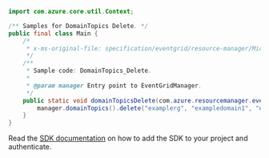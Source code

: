 ```java
import com.azure.core.util.Context;

/** Samples for DomainTopics Delete. */
public final class Main {
    /*
     * x-ms-original-file: specification/eventgrid/resource-manager/Microsoft.EventGrid/stable/2021-12-01/examples/DomainTopics_Delete.json
     */
    /**
     * Sample code: DomainTopics_Delete.
     *
     * @param manager Entry point to EventGridManager.
     */
    public static void domainTopicsDelete(com.azure.resourcemanager.eventgrid.EventGridManager manager) {
        manager.domainTopics().delete("examplerg", "exampledomain1", "exampledomaintopic1", Context.NONE);
    }
}
```

Read the [SDK documentation](https://github.com/Azure/azure-sdk-for-java/blob/azure-resourcemanager-eventgrid_1.1.0/sdk/eventgrid/azure-resourcemanager-eventgrid/README.md) on how to add the SDK to your project and authenticate.
